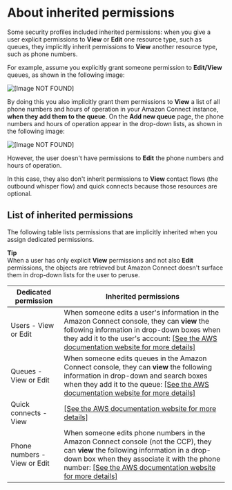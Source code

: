 # About inherited permissions<a name="inherited-permissions"></a>

Some security profiles included inherited permissions: when you give a user explicit permissions to **View** or **Edit** one resource type, such as queues, they implicitly inherit permissions to **View** another resource type, such as phone numbers\.

For example, assume you explicitly grant someone permission to **Edit/View** queues, as shown in the following image: 

![\[Image NOT FOUND\]](http://docs.aws.amazon.com/connect/latest/adminguide/images/inherited-permissions.png)

By doing this you also implicitly grant them permissions to **View** a list of all phone numbers and hours of operation in your Amazon Connect instance, **when they add them to the queue**\. On the **Add new queue** page, the phone numbers and hours of operation appear in the drop\-down lists, as shown in the following image: 

![\[Image NOT FOUND\]](http://docs.aws.amazon.com/connect/latest/adminguide/images/drop-down-permissions.png)

However, the user doesn't have permissions to **Edit** the phone numbers and hours of operation\. 

In this case, they also don't inherit permissions to **View** contact flows \(the outbound whisper flow\) and quick connects because those resources are optional\.

## List of inherited permissions<a name="list-of-inherited-permissions"></a>

The following table lists permissions that are implicitly inherited when you assign dedicated permissions\. 

**Tip**  
When a user has only explicit **View** permissions and not also **Edit** permissions, the objects are retrieved but Amazon Connect doesn't surface them in drop\-down lists for the user to peruse\.


| Dedicated permission | Inherited permissions | 
| --- | --- | 
|  Users \- View or Edit  | When someone edits a user's information in the Amazon Connect console, they can **view** the following information in drop\-down boxes when they add it to the user's account:  [\[See the AWS documentation website for more details\]](http://docs.aws.amazon.com/connect/latest/adminguide/inherited-permissions.html)  | 
|  Queues \- View or Edit  | When someone edits queues in the Amazon Connect console, they can **view** the following information in drop\-down and search boxes when they add it to the queue: [\[See the AWS documentation website for more details\]](http://docs.aws.amazon.com/connect/latest/adminguide/inherited-permissions.html)  | 
|  Quick connects \- View  |  [\[See the AWS documentation website for more details\]](http://docs.aws.amazon.com/connect/latest/adminguide/inherited-permissions.html)  | 
|  Phone numbers \- View or Edit  | When someone edits phone numbers in the Amazon Connect console \(not the CCP\), they can **view** the following information in a drop\-down box when they associate it with the phone number:  [\[See the AWS documentation website for more details\]](http://docs.aws.amazon.com/connect/latest/adminguide/inherited-permissions.html)  | 